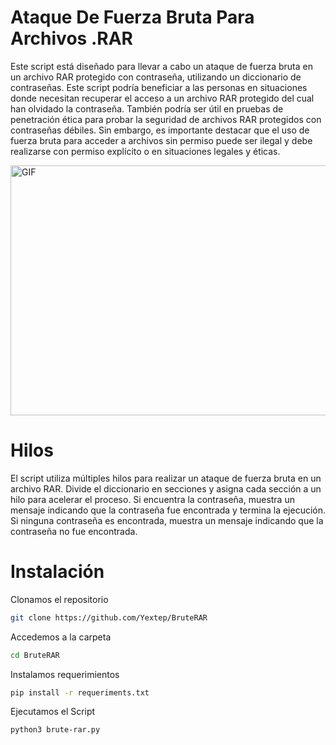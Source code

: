 # Ataque De Fuerza Bruta Para Archivos .RAR

Este script está diseñado para llevar a cabo un ataque de fuerza bruta en un archivo RAR protegido con contraseña, utilizando un diccionario de contraseñas. Este script podría beneficiar a las personas en situaciones donde necesitan recuperar el acceso a un archivo RAR protegido del cual han olvidado la contraseña. También podría ser útil en pruebas de penetración ética para probar la seguridad de archivos RAR protegidos con contraseñas débiles. Sin embargo, es importante destacar que el uso de fuerza bruta para acceder a archivos sin permiso puede ser ilegal y debe realizarse con permiso explícito o en situaciones legales y éticas.


<img align="center" height="400" width="1000" alt="GIF" src="https://github.com/Yextep/BruteRAR/assets/114537444/760b59c4-62a9-4dc2-902f-b7e25a3ce560"/>

# Hilos

El script utiliza múltiples hilos para realizar un ataque de fuerza bruta en un archivo RAR. Divide el diccionario en secciones y asigna cada sección a un hilo para acelerar el proceso. Si encuentra la contraseña, muestra un mensaje indicando que la contraseña fue encontrada y termina la ejecución. Si ninguna contraseña es encontrada, muestra un mensaje indicando que la contraseña no fue encontrada.

# Instalación

Clonamos el repositorio
```bash
git clone https://github.com/Yextep/BruteRAR
```
Accedemos a la carpeta
```bash
cd BruteRAR
```
Instalamos requerimientos
```bash
pip install -r requeriments.txt
```
Ejecutamos el Script
```bash
python3 brute-rar.py
```
